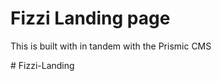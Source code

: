 # Fizzi Landing page



This is built with in tandem with the Prismic CMS


#   F i z z i - L a n d i n g 
 
 
